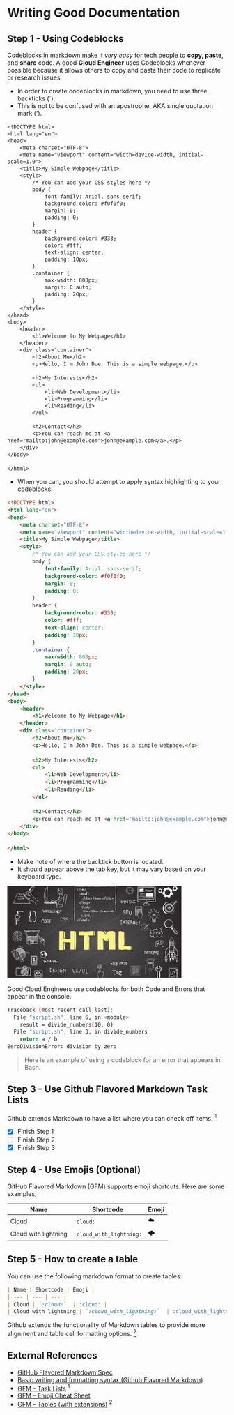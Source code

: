 # Writing Good Documentation

## Step 1 - Using Codeblocks

Codeblocks in markdown make it *very easy* for tech people to **copy, paste**, and **share** code.  A good __Cloud Engineer__ uses Codeblocks whenever possible because it allows others to copy and paste their code to replicate or research issues.

- In order to create codeblocks in markdown, you need to use three backticks (`).
- This is not to be confused with an apostrophe, AKA single quotation mark (').

```
<!DOCTYPE html>
<html lang="en">
<head>
    <meta charset="UTF-8">
    <meta name="viewport" content="width=device-width, initial-scale=1.0">
    <title>My Simple Webpage</title>
    <style>
        /* You can add your CSS styles here */
        body {
            font-family: Arial, sans-serif;
            background-color: #f0f0f0;
            margin: 0;
            padding: 0;
        }
        header {
            background-color: #333;
            color: #fff;
            text-align: center;
            padding: 10px;
        }
        .container {
            max-width: 800px;
            margin: 0 auto;
            padding: 20px;
        }
    </style>
</head>
<body>
    <header>
        <h1>Welcome to My Webpage</h1>
    </header>
    <div class="container">
        <h2>About Me</h2>
        <p>Hello, I'm John Doe. This is a simple webpage.</p>

        <h2>My Interests</h2>
        <ul>
            <li>Web Development</li>
            <li>Programming</li>
            <li>Reading</li>
        </ul>

        <h2>Contact</h2>
        <p>You can reach me at <a href="mailto:john@example.com">john@example.com</a>.</p>
    </div>
</body>

</html>
```

- When you can, you should attempt to apply syntax highlighting to your codeblocks.

```HTML
<!DOCTYPE html>
<html lang="en">
<head>
    <meta charset="UTF-8">
    <meta name="viewport" content="width=device-width, initial-scale=1.0">
    <title>My Simple Webpage</title>
    <style>
        /* You can add your CSS styles here */
        body {
            font-family: Arial, sans-serif;
            background-color: #f0f0f0;
            margin: 0;
            padding: 0;
        }
        header {
            background-color: #333;
            color: #fff;
            text-align: center;
            padding: 10px;
        }
        .container {
            max-width: 800px;
            margin: 0 auto;
            padding: 20px;
        }
    </style>
</head>
<body>
    <header>
        <h1>Welcome to My Webpage</h1>
    </header>
    <div class="container">
        <h2>About Me</h2>
        <p>Hello, I'm John Doe. This is a simple webpage.</p>

        <h2>My Interests</h2>
        <ul>
            <li>Web Development</li>
            <li>Programming</li>
            <li>Reading</li>
        </ul>

        <h2>Contact</h2>
        <p>You can reach me at <a href="mailto:john@example.com">john@example.com</a>.</p>
    </div>
</body>

</html>
```

- Make note of where the backtick button is located.
- It should appear above the tab key, but it may vary based on your keyboard type.

<img width="400px" src="https://github.com/gambolputty33/github-docs-example/blob/main/assets/html-tagst.jpg"
/>

Good Cloud Engineers use codeblocks for both Code and Errors that appear in the console.

```bash
Traceback (most recent call last):
  File "script.sh", line 6, in <module>
    result = divide_numbers(10, 0)
  File "script.sh", line 3, in divide_numbers
    return a / b
ZeroDivisionError: division by zero
```

> Here is an example of using a codeblock for an error that appears in Bash.

## Step 3 - Use Github Flavored Markdown Task Lists

Github extends Markdown to have a list where you can check off items. [<sup>1</sup>](#external-references)

- [x] Finish Step 1
- [ ] Finish Step 2
- [x] Finish Step 3

## Step 4 - Use Emojis (Optional)

GitHub Flavored Markdown (GFM) supports emoji shortcuts.
Here are some examples;

| Name | Shortcode | Emoji |
| --- | --- | --- |
| Cloud | `:cloud:`  | :cloud: |
| Cloud with lightning | `:cloud_with_lightning:`  | :cloud_with_lightning: |

## Step 5 - How to create a table

You can use the following markdown format to create tables:

```md
| Name | Shortcode | Emoji |
| --- | --- | --- |
| Cloud | `:cloud:`  | :cloud: |
| Cloud with lightning | `:cloud_with_lightning:`  | :cloud_with_lightning: |
```

Github extends the functionality of Markdown tables to provide more alignment and table cell formatting options. [<sup>2</sup>](#external-references)

## External References

- [GitHub Flavored Markdown Spec](https://github.github.com/gfm/)
- [Basic writing and formatting syntax (Github Flavored Markdown)](https://docs.github.com/en/get-started/writing-on-github/getting-started-with-writing-and-formatting-on-github/basic-writing-and-formatting-syntax)
- [GFM - Task Lists](https://docs.github.com/en/get-started/writing-on-github/getting-started-with-writing-and-formatting-on-github/basic-writing-and-formatting-syntax#task-lists) <sup>1</sup>
- [GFM - Emoji Cheat Sheet](https://github.com/ikatyang/emoji-cheat-sheet)
- [GFM - Tables (with extensions)](https://github.github.com/gfm/#tables-extension-) <sup>2</sup>


